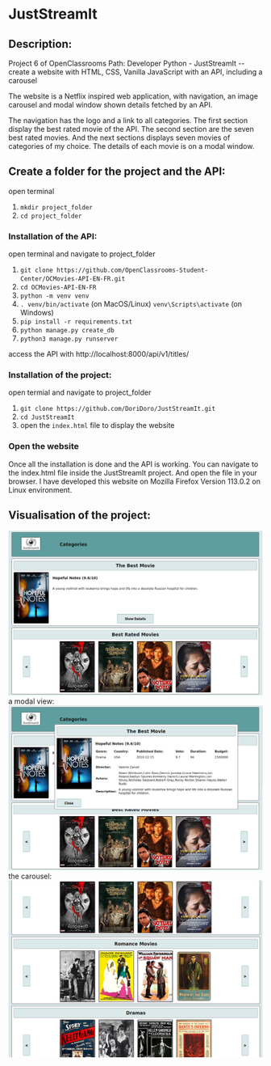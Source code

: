 # JustStreamIt


## Description:
Project 6 of OpenClassrooms Path: Developer Python - JustStreamIt -- create a website with HTML, CSS, Vanilla JavaScript with an API, including a carousel

The website is a Netflix inspired web application, with navigation, an image carousel and modal window shown details fetched by an API.

The navigation has the logo and a link to all categories. The first section display the best rated movie of the API. The second section are the seven best rated movies. And the next sections displays seven movies of categories of my choice. The details of each movie is on a modal window. 


## Create a folder for the project and the API:
open terminal
1. `mkdir project_folder`
2. `cd project_folder`

### Installation of the API:
open terminal and navigate to project_folder
1. `git clone https://github.com/OpenClassrooms-Student-Center/OCMovies-API-EN-FR.git`
2. `cd OCMovies-API-EN-FR`
3. `python -m venv venv`
4. `. venv/bin/activate` (on MacOS/Linux) `venv\Scripts\activate` (on Windows)
5. `pip install -r requirements.txt`
6. `python manage.py create_db`
7. `python3 manage.py runserver`

access the API with http://localhost:8000/api/v1/titles/

### Installation of the project:
open termial and navigate to project_folder
1. `git clone https://github.com/DoriDoro/JustStreamIt.git`
2. `cd JustStreamIt`
3. open the `index.html` file to display the website

### Open the website
Once all the installation is done and the API is working. You can navigate to the index.html file inside the JustStreamIt project. And open the file in your browser. 
I have developed this website on Mozilla Firefox Version 113.0.2 on Linux environment. 


## Visualisation of the project:
![home page](/image_Readme/Homepage.png)
a modal view: <br>
![modal](/image_Readme/Modal.png)
the carousel: <br>
![carousel](/image_Readme/Carousel.png)
